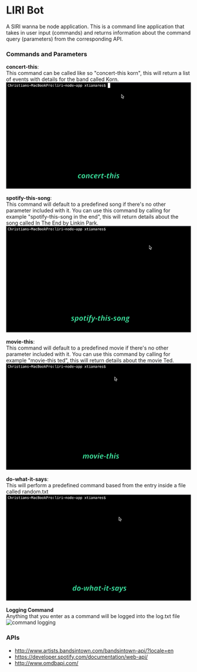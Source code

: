 # LIRI Bot
A SIRI wanna be node application. This is a command line application that takes in user input (commands) and returns information about the command query (parameters) from the corresponding API.

### Commands and Parameters
**concert-this**:\
This command can be called like so "concert-this korn", this will return a list of events with details for the band called Korn.\
![concert-this example](concert-this.gif)

**spotify-this-song**:\
This command will default to a predefined song if there's no other parameter included with it. You can use this command by calling for example "spotify-this-song in the end", this will return details about the song called In The End by Linkin Park.\
![spotify-this-song example](spotify-this-song.gif)

**movie-this**:\
This command will default to a predefined movie if there's no other parameter included with it. You can use this command by calling for example "movie-this ted", this will return details about the movie Ted.\
![movie-this example](movie-this.gif)

**do-what-it-says**:\
This will perform a predefined command based from the entry inside a file called random.txt\
![do-what-it-says example](do-what-it-says.gif)

**Logging Command**\
Anything that you enter as a command will be logged into the log.txt file
![command logging](log.gif)

### APIs
* http://www.artists.bandsintown.com/bandsintown-api/?locale=en
* https://developer.spotify.com/documentation/web-api/
* http://www.omdbapi.com/
